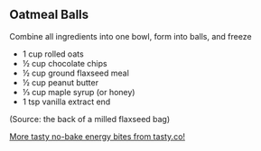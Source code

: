 ## Oatmeal Balls

Combine all ingredients into one bowl, form into balls, and freeze

- 1 cup rolled oats
- ½ cup chocolate chips
- ½ cup ground flaxseed meal
- ½ cup peanut butter
- ⅓ cup maple syrup (or honey)
- 1 tsp vanilla extract
end

(Source: the back of a milled flaxseed bag)

<a href="https://tasty.co/compilation/no-bake-energy-bites">More tasty no-bake energy bites from tasty.co!</a>